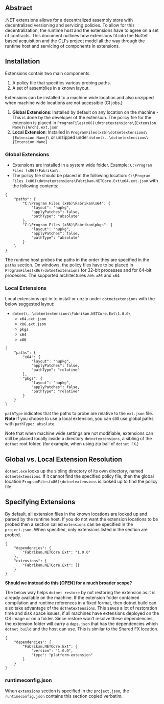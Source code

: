 ## Abstract

.NET extensions allows for a decentralized assembly store with decentralized versioning and servicing policies. To allow for this decentralization, the runtime host and the extensions have to agree on a set of contracts. This document outlines how extensions fit into the NuGet based acquisition and the CLI's project model all the way through the runtime host and servicing of components in extensions.

## Installation

Extensions contain two main components:

1. A policy file that specifies various probing paths.
2. A set of assemblies in a known layout.

Extensions can be installed to a machine wide location and also unzipped when machine wide locations are not accessible (CI jobs.)

1. **Global Extensions**: Installed by default on any location on the machine - This is done by the developer of the extension. The policy file for the extension is placed in `ProgramFiles(x86)\dotnetextensions\{Extension Name}\{Arch}.ext.json`
2. **Local Extension**: Installed in `ProgramFiles(x86)\dotnetextensions\{Extension Name}\` or unzipped under `dotnet\..\dotnetextensions\{Extension Name}`


### Global Extensions

* Extensions are installed in a system wide folder. Example: `C:\Program Files (x86)\Fabrikam\`.
* The policy file should be placed in the following location: `C:\Program Files (x86)\dotnetextensions\Fabrikam.NETCore.Ext\x64.ext.json` with the following contents:

```
{
    "paths": {
        "C:\Program Files (x86)\Fabrikam\x64": {
            "layout": "nupkg",
            "applyPatches": false,
            "pathType": "absolute"
        },
        "C:\Program Files (x86)\Fabrikam\pkgs": {
            "layout": "nupkg",
            "applyPatches": false,
            "pathType": "absolute"
        }
    }
}
```

The runtime host probes the paths in the order they are specified in the `paths` section. On windows, the policy files have to be placed in `ProgramFiles(x86)\dotnetextensions` for 32-bit processes and for 64-bit processes. The supported architectures are: `x86` and `x64`.

### Local Extensions

Local extensions opt-in to install or unzip under `dotnetextensions` with the below suggested layout:

* `dotnet\..\dotnetextensions\Fabrikam.NETCore.Ext\1.0.0\`
  - `x64.ext.json`
  - `x86.ext.json`
  - `pkgs`
  - `x64`
  - `x86`

```
{
    "paths": {
        "x64": {
            "layout": "nupkg",
            "applyPatches": false,
            "pathType": "relative"
        },
        "pkgs": {
            "layout": "nupkg",
            "applyPatches": false,
            "pathType": "relative"
        }
    }
}
```
 
`pathType` indicates that the paths to probe are relative to the `ext.json` file. **Note** If you choose to use a local extension, you can still use global paths with `pathType: absolute`.

Note that when machine wide settings are not modifiable, extensions can still be placed locally inside a directory `dotnetextensions`, a sibling of the `dotnet` root folder, (for example, when using zip ball of `dotnet FX`.)

## Global vs. Local Extension Resolution

`dotnet.exe` looks up the sibling directory of its own directory, named `dotnetextensions`. If it cannot find the specified policy file, then the global location `ProgramFiles(x86)\dotnetextensions` is looked up to find the policy file.

## Specifying Extensions

By default, all extension files in the known locations are looked up and parsed by the runtime host. If you do not want the extension locations to be probed then a section called `extensions` can be specified in the `project.json`. When specified, only extensions listed in the section are probed.

```
{
    "dependencies": {
        "Fabrikam.NETCore.Ext": "1.0.0"
    },
    "extensions": {
        "Fabrikam.NETCore.Ext": {}
    }
}
```

**Should we instead do this [OPEN] for a much broader scope?**

The below way helps `dotnet restore` by not restoring the extension as it is already available on the machine. If the extension folder contained compilation and runtime references in a fixed format, then dotnet build can also take advantage of the `dotnetextensions`. This saves a lot of restoration time and disk space issues, if all machines have extensions deployed on the OS image or on a folder. Since restore won't resolve these dependencies, the extension folder will carry a `deps.json` that has the dependencies which `dotnet build` and the host can use. This is similar to the Shared FX location.

```
{
    "dependencies": {
        "Fabrikam.NETCore.Ext": {
            "version": "1.0.0",
            "type": "platform-extension"
        }
    }
}
```

### runtimeconfig.json

When `extensions` section is specified in the `project.json`, the `runtimeconfig.json` contains this section copied verbatim.
